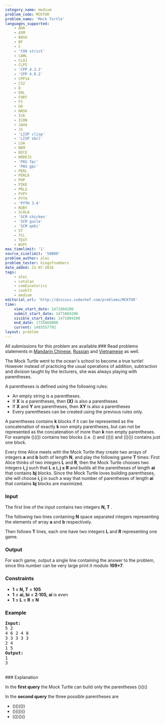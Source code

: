 ```yaml
---
category_name: medium
problem_code: MCKTUR
problem_name: 'Mock Turtle'
languages_supported:
    - ADA
    - ASM
    - BASH
    - BF
    - C
    - 'C99 strict'
    - CAML
    - CLOJ
    - CLPS
    - 'CPP 4.3.2'
    - 'CPP 4.9.2'
    - CPP14
    - CS2
    - D
    - ERL
    - FORT
    - FS
    - GO
    - HASK
    - ICK
    - ICON
    - JAVA
    - JS
    - 'LISP clisp'
    - 'LISP sbcl'
    - LUA
    - NEM
    - NICE
    - NODEJS
    - 'PAS fpc'
    - 'PAS gpc'
    - PERL
    - PERL6
    - PHP
    - PIKE
    - PRLG
    - PYPY
    - PYTH
    - 'PYTH 3.4'
    - RUBY
    - SCALA
    - 'SCM chicken'
    - 'SCM guile'
    - 'SCM qobi'
    - ST
    - TCL
    - TEXT
    - WSPC
max_timelimit: '1'
source_sizelimit: '50000'
problem_author: alei
problem_tester: kingofnumbers
date_added: 21-07-2016
tags:
    - alei
    - catalan
    - combinatorics
    - cook73
    - medium
editorial_url: 'http://discuss.codechef.com/problems/MCKTUR'
time:
    view_start_date: 1471804200
    submit_start_date: 1471804200
    visible_start_date: 1471804200
    end_date: 1735669800
    current: 1493557792
layout: problem
---
```

All submissions for this problem are available.###  Read problems statements in [Mandarin Chinese](http://www.codechef.com/download/translated/COOK73/mandarin/MCKTUR.pdf), [Russian](http://www.codechef.com/download/translated/COOK73/russian/MCKTUR.pdf) and [Vietnamese](http://www.codechef.com/download/translated/COOK73/vietnamese/MCKTUR.pdf) as well.

The Mock Turtle went to the ocean's school to become a true turtle! However instead of practicing the usual operations of addition, subtraction and division taught by the lecturers, she was always playing with parentheses.

A parentheses is defined using the following rules:

- An empty string is a parentheses.
- If **X** is a parentheses, then **(X)** is also a parentheses
- If **X** and **Y** are parentheses, then **XY** is also a parentheses
- Every parentheses can be created using the previous rules only.

A parentheses contains **k** blocks if it can be represented as the concatenation of exactly **k** non empty parentheses, but can not be represented as the concatenation of more than **k** non empty parentheses. For example ()(()) contains two blocks (i.e. () and (())) and (()()) contains just one block.

Every time Alice meets with the Mock Turtle they create two arrays of integers **a** and **b** both of length **N**, and play the following game **T** times: First Alice thinks of two integers **L** and **R**, then the Mock Turtle chooses two integers **i, j** such that **L ≤ i, j ≤ R** and builds all the parentheses of length **ai** that contains **bj** blocks. Since the Mock Turtle loves building parentheses, she will choose **i, j** in such a way that number of parentheses of length **ai** that contains **bj** blocks are maximized.

### Input

The first line of the input contains two integers **N, T** .

The following two lines containing **N** space separated integers representing the elements of array **a** and **b** respectively.

Then follows **T** lines, each one have two integers **L** and **R** representing one game.

### Output

For each game, output a single line containing the answer to the problem, since this number can be very large print it modulo **109+7**.

### Constraints

- **1** ≤ **N, T** ≤ **105**
- **1** ≤ **ai, bi** ≤ **2·105, ai** is even
- **1** ≤ **L** ≤ **R** ≤ **N**

### Example

<pre><b>Input:</b><tt>
5 2
4 6 2 4 8
3 3 3 3 3
2 4
1 5</tt>
<b>Output:</b><tt>
1
3</tt>

</pre>### Explanation
In the **first query** the Mock Turtle can build only the parentheses ()()()

In the **second query** the three possible parentheses are

- ()()(())
- ()(())()
- (())()()
